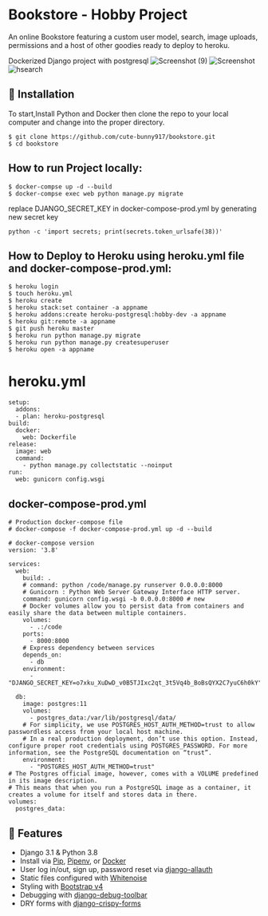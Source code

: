 # Bookstore - Hobby Project

An online Bookstore featuring a custom user model, search, image uploads, permissions and a host of other goodies ready to deploy to heroku.

Dockerized Django project with postgresql
![Screenshot (9)](https://user-images.githubusercontent.com/87778419/168634514-0c4deecc-b5d1-448d-9fb9-9ed40079867b.png)
![Screenshot](https://user-images.githubusercontent.com/87778419/168634138-33ce206a-d1df-4e0a-8154-078c00f87e90.png)
![hsearch](https://user-images.githubusercontent.com/87778419/168634233-0151b79d-dff1-4c4d-8a68-e6866afd3c42.PNG)

## 📖 Installation
To start,Install Python and Docker then clone the repo to your local computer and change into the proper directory.
```
$ git clone https://github.com/cute-bunny917/bookstore.git
$ cd bookstore
```

## How to run Project locally:
```
$ docker-compse up -d --build
$ docker-compse exec web python manage.py migrate
```

replace DJANGO_SECRET_KEY in docker-compose-prod.yml by generating new secret key
```
python -c 'import secrets; print(secrets.token_urlsafe(38))'
```
## How to Deploy to Heroku using heroku.yml file and docker-compose-prod.yml:
```
$ heroku login
$ touch heroku.yml
$ heroku create
$ heroku stack:set container -a appname
$ heroku addons:create heroku-postgresql:hobby-dev -a appname
$ heroku git:remote -a appname
$ git push heroku master
$ heroku run python manage.py migrate
$ heroku run python manage.py createsuperuser
$ heroku open -a appname
```
# heroku.yml
```
setup:
  addons:
  - plan: heroku-postgresql
build:
  docker:
    web: Dockerfile
release:
  image: web
  command:
    - python manage.py collectstatic --noinput
run:
  web: gunicorn config.wsgi
```

## docker-compose-prod.yml
```
# Production docker-compose file
# docker-compose -f docker-compose-prod.yml up -d --build

# docker-compose version
version: '3.8'

services:
  web:
    build: .
    # command: python /code/manage.py runserver 0.0.0.0:8000
    # Gunicorn : Python Web Server Gateway Interface HTTP server.
    command: gunicorn config.wsgi -b 0.0.0.0:8000 # new
    # Docker volumes allow you to persist data from containers and easily share the data between multiple containers.
    volumes:
      - .:/code
    ports:
      - 8000:8000
    # Express dependency between services
    depends_on:
      - db
    environment:
      - "DJANGO_SECRET_KEY=o7xku_XuDwD_v0B5TJIxc2qt_3t5Vq4b_BoBsQYX2C7yuC6h0kY"

  db:
    image: postgres:11
    volumes:
      - postgres_data:/var/lib/postgresql/data/
    # For simplicity, we use POSTGRES_HOST_AUTH_METHOD=trust to allow passwordless access from your local host machine.
    # In a real production deployment, don’t use this option. Instead, configure proper root credentials using POSTGRES_PASSWORD. For more information, see the PostgreSQL documentation on “trust”.
    environment:
      - "POSTGRES_HOST_AUTH_METHOD=trust"
# The Postgres official image, however, comes with a VOLUME predefined in its image description.
# This means that when you run a PostgreSQL image as a container, it creates a volume for itself and stores data in there.
volumes:
  postgres_data:

```

## 🚀 Features

- Django 3.1 & Python 3.8
- Install via [Pip](https://pypi.org/project/pip/), [Pipenv](https://pypi.org/project/pipenv/), or [Docker](https://www.docker.com/)
- User log in/out, sign up, password reset via [django-allauth](https://github.com/pennersr/django-allauth)
- Static files configured with [Whitenoise](http://whitenoise.evans.io/en/stable/index.html)
- Styling with [Bootstrap v4](https://github.com/twbs/bootstrap)
- Debugging with [django-debug-toolbar](https://github.com/jazzband/django-debug-toolbar)
- DRY forms with [django-crispy-forms](https://github.com/django-crispy-forms/django-crispy-forms)
